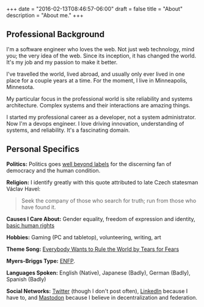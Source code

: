 +++
date = "2016-02-13T08:46:57-06:00"
draft = false
title = "About"
description = "About me."
+++

## Professional Background

I'm a software engineer who loves the web. Not just web technology, mind you; the very idea of the web. Since its inception, it has changed the world. It's my job and my passion to make it better.

I've travelled the world, lived abroad, and usually only ever lived in one place for a couple years at a time. For the moment, I live in Minneapolis, Minnesota.

My particular focus in the professional world is site reliability and systems architecture. Complex systems and their interactions are amazing things.

I started my professional career as a developer, not a system administrator. Now I'm a devops engineer. I love driving innovation, understanding of systems, and reliability. It's a fascinating domain.

## Personal Specifics

__Politics:__ Politics goes [well beyond labels](http://www.the-american-interest.com/2016/02/17/the-seven-habits-of-highly-depolarizing-people/) for the discerning fan of democracy and the human condition.

__Religion:__ I identify greatly with this quote attributed to late Czech statesman Václav Havel:

> Seek the company of those who search for truth; run from those who have found it.

__Causes I Care About:__ Gender equality, freedom of expression and identity, [basic human rights](http://www.un.org/en/universal-declaration-human-rights/)

__Hobbies:__ Gaming (PC and tabletop), volunteering, writing, art

__Theme Song:__ [Everybody Wants to Rule the World by Tears for Fears](https://www.youtube.com/watch?v=ST86JM1RPl0)

__Myers-Briggs Type:__ [ENFP](http://www.humanmetrics.com/personality/enfp).

__Languages Spoken:__ English (Native), Japanese (Badly), German (Badly), Spanish (Badly)

__Social Networks:__ [Twitter](https://twitter.com/bovermyer) (though I don't post often), [LinkedIn](https://www.linkedin.com/in/benovermyer/) because I have to, and [Mastodon](https://wandering.shop/@pathfinder) because I believe in decentralization and federation.

